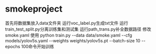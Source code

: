 # smokeproject
首先将数据集放入data文件夹
运行voc_label.py生成txt文件
运行train_test_split.py分离训练集和测试集
运行path_trans.py补全数据路径
修改smoke.yaml
使用 python train.py --data data/smoke.yaml --cfg models/yolov5s.yaml --weights weights/yolov5s.pt --batch-size 10 --epochs 100命令开始训练
